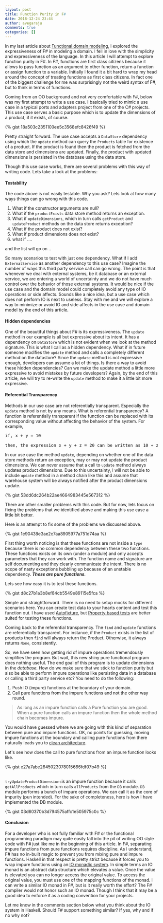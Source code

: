 ```yaml
---
layout: post
title: Function Purity in F#
date: 2018-12-24 23:44
author: avegaraju
comments: true
categories: []
---
```

<!-- wp:paragraph -->
<p>In my last article about <a href="https://ashishvegaraju.com/2018/09/24/functional-domain-modeling/">Functional domain modeling</a>, I explored the expressiveness of F# in modeling a domain. I fell in love with the simplicity and expressiveness of the language. In this article I will attempt to explore function purity in F#. In F#, functions are first class citizens because it allows to pass function as an argument to other function, return a function or assign function to a variable. Initially I found it a bit hard to wrap my head around the concept of treating functions as first class citizens. In fact one of the biggest challenge for me was surprisingly not the weird syntax of F#, but to think in terms of functions.</p>
<!-- /wp:paragraph -->

<!-- wp:paragraph -->
<p>Coming from an OO background and not very comfortable with F#, below was my first attempt to write a use case. I basically tried to mimic a use case in a typical ports and adapters project from one of the C# projects. This use case serves a basic purpose which is to update the dimensions of a product, if it exists, of course.</p>
<!-- /wp:paragraph -->

<!-- wp:paragraph -->
<p>{% gist 18a503c2351100ee5c3568efc8426f49 %}</p>
<!-- /wp:paragraph -->

<!-- wp:paragraph -->
<p>Pretty straight forward. The use case accepts a <code>DataStore</code> dependency using which the <code>update</code> method can query the <code>Products</code> table for existence of a product. If the product is found then the product is fetched from the data store and dimensions are updated. Finally, the product with updated dimensions is persisted in the database using the data store.</p>
<!-- /wp:paragraph -->

<!-- wp:paragraph -->
<p>Though this use case works, there are several problems with this way of writing code. Lets take a look at the problems:</p>
<!-- /wp:paragraph -->

<!-- wp:heading {"level":4} -->
<h4><strong>Testability</strong></h4>
<!-- /wp:heading -->

<!-- wp:paragraph -->
<p>The code above is not easily testable. Why you ask? Lets look at how many ways things can go wrong with this code.</p>
<!-- /wp:paragraph -->

<!-- wp:list {"ordered":true} -->
<ol><li>What if the constructor arguments are null?</li><li>What if the <code>productExists</code> data store method returns an exception.</li><li>What if <code>updateDimensions</code>, which in turn calls <code>getProduct</code> and <code>updateProduct</code> methods on the data store returns exception?</li><li>What if the product does not exist?</li><li>What if product dimensions does not exist?</li><li>what if ....</li></ol>
<!-- /wp:list -->

<!-- wp:paragraph -->
<p>and the list will go on ..</p>
<!-- /wp:paragraph -->

<!-- wp:paragraph -->
<p>So many scenarios to test with just one dependency. What if I add <code>ExternalService</code> as another dependency to this use case? Imagine the number of ways this third party service call can go wrong. The point is that whenever we deal with external systems, be it database or an external service, we are entering a world of uncertainty and we do not have much control over the behavior of those external systems. It would be nice if the use case and the domain model could completely avoid any type of IO operations or side affects. Sounds like a nice idea, but a use case which does not perform IO is next to useless. Stay with me and we will explore a way to minimize or avoid IO and side affects in the use case and domain model by the end of this article.</p>
<!-- /wp:paragraph -->

<!-- wp:heading {"level":4} -->
<h4>Hidden dependencies</h4>
<!-- /wp:heading -->

<!-- wp:paragraph -->
<p>One of the beautiful things about F# is its expressiveness. The <code>update</code> method in our example is all but expressive about its intent. It has a dependency on <code>DataStore</code> which is not evident when we look at the method signature. This is what I call as a hidden dependency. What if in future someone modifies the <code>update</code> method and calls a completely different method on the datastore? Since the <code>update</code> method is not expressive enough, developers can assume a lot of things. Is there a way to avoid these hidden dependencies? Can we make the update method a little more expressive to avoid mistakes by future developers? Again, by the end of this article, we will try to re-write the <code>update</code> method to make it a little bit more expressive.</p>
<!-- /wp:paragraph -->

<!-- wp:heading {"level":4} -->
<h4>Referential Transparency</h4>
<!-- /wp:heading -->

<!-- wp:paragraph -->
<p>Methods in our use case are not referentially transparent. Especially the <code>update</code> method is not by any means. What is referential transparency? A function is referentially transparent if the function can be replaced with its corresponding value without affecting the behavior of the system. For example,</p>
<!-- /wp:paragraph -->

<!-- wp:preformatted -->
<pre class="wp-block-preformatted">if, x + y = 10<br><br>then, the expression x + y + z = 20 can be written as 10 + z = 20</pre>
<!-- /wp:preformatted -->

<!-- wp:paragraph -->
<p>In our use case the method <code>update</code>, depending on whether one of the data store methods return an exception, may or may not update the product dimensions. We can never assume that a call to <code>update</code> method always updates product dimensions. Due to this uncertainty, I will not be able to include <code>update</code> method in a method chain like this and assume that warehouse system will be always notified after the product dimensions update.</p>
<!-- /wp:paragraph -->

<!-- wp:paragraph -->
<p>{% gist 53dd6dc264b22ae4664983445e567312 %}</p>
<!-- /wp:paragraph -->

<!-- wp:paragraph -->
<p>There are other smaller problems with this code. But for now, lets focus on fixing the problems that we identified above and making this use case a little bit better.</p>
<!-- /wp:paragraph -->

<!-- wp:paragraph -->
<p>Here is an attempt to fix some of the problems we discussed above.</p>
<!-- /wp:paragraph -->

<!-- wp:paragraph -->
<p>{% gist 1e90438e3ae2c7aa8905977a751d74aa %}</p>
<!-- /wp:paragraph -->

<!-- wp:paragraph -->
<p>First thing worth noticing is that these functions are not inside a <code>type</code> because there is no common dependency between these two functions. These functions exists on its own (under a module) and only accepts parameters that they can work with. The function name and signature are self documenting and they clearly communicate the intent. There is no scope of nasty exceptions bubbling up because of an unstable dependency. <strong><i>These are pure functions</i></strong>.</p>
<!-- /wp:paragraph -->

<!-- wp:paragraph -->
<p>Lets see how easy it is to test these functions.</p>
<!-- /wp:paragraph -->

<!-- wp:paragraph -->
<p>{% gist d8c27b1a3b8ef64cb5549e89115e5fca %}</p>
<!-- /wp:paragraph -->

<!-- wp:paragraph -->
<p>Simple and straightforward. There is no need to setup mocks for different scenarios here. You can create test data to your hearts content and test this function out. I have used <a href="https://github.com/AutoFixture/AutoFixture">Autofixture</a>, but <a href="https://fsharpforfunandprofit.com/posts/property-based-testing/">Property based tests</a> are better suited for testing these functions.</p>
<!-- /wp:paragraph -->

<!-- wp:paragraph -->
<p>Coming back to the referential transparency. The <code>find</code> and <code>update</code> functions are referentially transparent. For instance, if the <code>Product</code> exists in the list of products then <code>find</code> will always return the Product. Otherwise, it always returns <code>None</code>, consistently.</p>
<!-- /wp:paragraph -->

<!-- wp:paragraph -->
<p>So, we have seen how getting rid of impure operations tremendously simplifies the program. But wait, this new shiny pure functional program does nothing useful. The end goal of this program is to update dimensions in the <i>database.</i> How do we make sure that we stick to function purity but also be able to perform impure operations like persisting data in a database or calling a third party service etc? You need to do the following:</p>
<!-- /wp:paragraph -->

<!-- wp:list {"ordered":true} -->
<ol><li>Push IO (impure) functions at the boundary of your domain.</li><li>Call pure functions from the impure functions and not the other way round.</li></ol>
<!-- /wp:list -->

<!-- wp:quote -->
<blockquote class="wp-block-quote"><p>As long as an impure function calls a Pure function you are good. When a pure function calls an impure function then the whole method chain becomes impure.</p></blockquote>
<!-- /wp:quote -->

<!-- wp:paragraph -->
<p>You would have guessed where we are going with this kind of separation between pure and impure functions. OK, no points for guessing, moving impure functions at the boundary and calling pure functions from there naturally leads you to <a href="http://blog.cleancoder.com/uncle-bob/2012/08/13/the-clean-architecture.html">clean architecture</a>.</p>
<!-- /wp:paragraph -->

<!-- wp:paragraph -->
<p>Let's see how does the call to pure functions from an impure function looks like.</p>
<!-- /wp:paragraph -->

<!-- wp:paragraph -->
<p>{% gist e27a7abe2645023078015666fdf07b49 %}</p>
<!-- /wp:paragraph -->

<!-- wp:paragraph -->
<p><br><code>tryUpdateProductDimensions</code>is an impure function because it calls <code>getAllProducts</code> which in turn calls <code>allProducts</code> from the <code>DB</code> module. <code>DB</code> module performs a bunch of impure operations. We can call it as the core of impurity (pun intended). For the sake of completeness, here is how I have implemented the DB module.</p>
<!-- /wp:paragraph -->

<!-- wp:paragraph -->
<p>{% gist 03d60370b3d794575affc1e505975c0c %}</p>
<!-- /wp:paragraph -->

<!-- wp:heading {"level":4} -->
<h4>Conclusion</h4>
<!-- /wp:heading -->

<!-- wp:paragraph -->
<p>For a developer who is not fully familiar with F# or the functional programming paradigm may quite easily fall into the pit of writing OO style code with F# just like me in the beginning of this article. In F#, separating impure functions from pure functions requires discipline. As I understand, F# has no in-built magic to prevent you from mixing pure and impure functions. Haskell in that respect is pretty strict because it forces you to wrap impure functions using an <a href="https://wiki.haskell.org/Introduction_to_IO">IO monadic system</a>. In simple terms an IO monad is an abstract data structure which elevates a value. Once the value is elevated you can no longer access the original value. To access the original value, you must use one of the mapping functions of the monad. I can write a similar IO monad in F#, but is it really worth the effort? The F# compiler would not honor such an IO monad. Though I think that it may be a good idea to enforce it as a coding convention for your projects.</p>
<!-- /wp:paragraph -->

<!-- wp:paragraph -->
<p>Let me know in the comments section below what you think about the IO system in Haskell. Should F# support something similar? If yes, why and if no why not?</p>
<!-- /wp:paragraph -->

<!-- wp:paragraph -->
<p></p>
<!-- /wp:paragraph -->

<!-- wp:paragraph -->
<p></p>
<!-- /wp:paragraph -->
